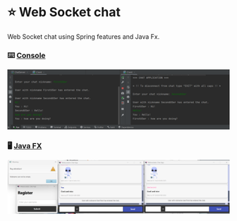 # ⭐ Web Socket chat
Web Socket chat using Spring features and Java Fx. 

### ⌨️ [Console](/console)
![Screenshot](/console/images/screenshot.png)

### 🖥️ [Java FX](/ui)
![Screenshot](/ui/images/screenshot.png)






